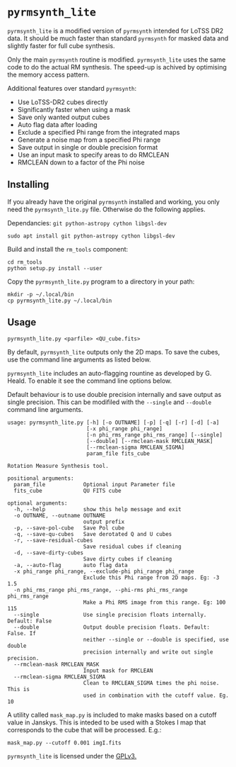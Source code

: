 # `pyrmsynth_lite`

`pyrmsynth_lite` is a modified version of `pyrmsynth` intended for LoTSS DR2 data. It should be much faster than standard `pyrmsynth` for masked data and slightly faster for full cube synthesis.

Only the main `pyrmsynth` routine is modified. `pyrmsynth_lite` uses the same code to do the actual RM synthesis. The speed-up is achived by optimising the memory access pattern.

Additional features over standard `pyrmsynth`:
- Use LoTSS-DR2 cubes directly
- Significantly faster when using a mask
- Save only wanted output cubes
- Auto flag data after loading
- Exclude a specified Phi range from the integrated maps
- Generate a noise map from a specified Phi range
- Save output in single or double precision format
- Use an input mask to specify areas to do RMCLEAN
- RMCLEAN down to a factor of the Phi noise

## Installing

If you already have the original `pyrmsynth` installed and working, you only need the `pyrmsynth_lite.py` file. Otherwise do the following applies.

Dependancies: `git python-astropy cython libgsl-dev`
```
sudo apt install git python-astropy cython libgsl-dev
```
Build and install the `rm_tools` component:
```
cd rm_tools
python setup.py install --user
```
Copy the `pyrmsynth_lite.py` program to a directory in your path:
```
mkdir -p ~/.local/bin
cp pyrmsynth_lite.py ~/.local/bin
```
## Usage
```
pyrmsynth_lite.py <parfile> <QU_cube.fits>
```
By default, `pyrmsynth_lite` outputs only the 2D maps. To save the cubes, use the command line arguments as listed below.

`pyrmsynth_lite` includes an auto-flagging rountine as developed by G. Heald. To enable it see the command line options below.

Default behaviour is to use double precision internally and save output as single precision. This can be modifiled with the `--single` and `--double` command line arguments.
```
usage: pyrmsynth_lite.py [-h] [-o OUTNAME] [-p] [-q] [-r] [-d] [-a]
                         [-x phi_range phi_range]
                         [-n phi_rms_range phi_rms_range] [--single]
                         [--double] [--rmclean-mask RMCLEAN_MASK]
                         [--rmclean-sigma RMCLEAN_SIGMA]
                         param_file fits_cube

Rotation Measure Synthesis tool.

positional arguments:
  param_file            Optional input Parameter file
  fits_cube             QU FITS cube

optional arguments:
  -h, --help            show this help message and exit
  -o OUTNAME, --outname OUTNAME
                        output prefix
  -p, --save-pol-cube   Save Pol cube
  -q, --save-qu-cubes   Save derotated Q and U cubes
  -r, --save-residual-cubes
                        Save residual cubes if cleaning
  -d, --save-dirty-cubes
                        Save dirty cubes if cleaning
  -a, --auto-flag       auto flag data
  -x phi_range phi_range, --exclude-phi phi_range phi_range
                        Exclude this Phi range from 2D maps. Eg: -3 1.5
  -n phi_rms_range phi_rms_range, --phi-rms phi_rms_range phi_rms_range
                        Make a Phi RMS image from this range. Eg: 100 115
  --single              Use single precision floats internally. Default: False
  --double              Output double precision floats. Default: False. If
                        neither --single or --double is specified, use double
                        precision internally and write out single precision.
  --rmclean-mask RMCLEAN_MASK
                        Input mask for RMCLEAN
  --rmclean-sigma RMCLEAN_SIGMA
                        Clean to RMCLEAN_SIGMA times the phi noise. This is
                        used in combination with the cutoff value. Eg. 10
```
A utility called `mask_map.py` is included to make masks based on a cutoff value in Janskys. This is inteded to be used with a Stokes I map that corresponds to the cube that will be processed. E.g.:
```
mask_map.py --cutoff 0.001 imgI.fits
```
`pyrmsynth_lite` is licensed under the [GPLv3.](http://www.gnu.org/licenses/gpl.html)
